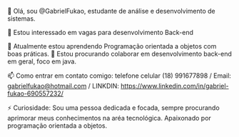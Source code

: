 👋 Olá, sou @GabrielFukao, estudante de análise e desenvolvimento de sistemas.

👀 Estou interessado em vagas para desenvolvimento Back-end

🌱 Atualmente estou aprendendo Programação orientada a objetos com boas práticas.
💞️ Estou procurando colaborar em desenvolvimento back-end em geral, foco em java.

📫 Como entrar em contato comigo: telefone celular (18) 991677898 / Email: gabrielfukao@hotmail.com / LINKDIN: https://www.linkedin.com/in/gabriel-fukao-690557232/

⚡ Curiosidade: Sou uma pessoa dedicada e focada, sempre procurando aprimorar meus conhecimentos na aréa tecnológica. Apaixonado por programação orientada a objetos.
